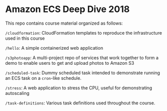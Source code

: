 # Amazon ECS Deep Dive 2018

This repo contains course material organized as follows:

`/cloudformation`: CloudFormation templates to reproduce the infrastructure used in this course

`/hello`: A simple containerized web application

`/s3photoapp`: A multi-project repo of services that work together to form a demo to enable users to get and upload photos to Amazon S3

`/scheduled-task`: Dummy scheduled task intended to demonstrate running an ECS task on a `cron`-like schedule.

`/stress`: A web application to stress the CPU, useful for demonstrating autoscaling

`/task-definitions`: Various task definitions used throughout the course.
